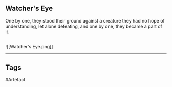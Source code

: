 ## Watcher's Eye
One by one, they stood their ground against a creature
they had no hope of understanding, let alone defeating,
and one by one, they became a part of it.
## 
![[Watcher's Eye.png]]

---
## Tags
#Artefact